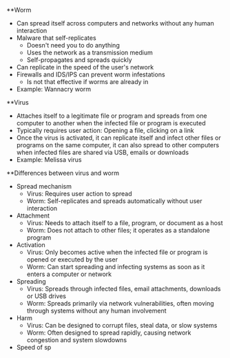 **Worm
- Can spread itself across computers and networks without any human interaction
- Malware that self-replicates
	- Doesn't need you to do anything
	- Uses the network as a transmission medium
	- Self-propagates and spreads quickly
- Can replicate in the speed of the user's network
- Firewalls and IDS/IPS can prevent worm infestations
	- Is not that effective if worms are already in
- Example: Wannacry worm 

**Virus
- Attaches itself to a legitimate file or program and spreads from one computer to another when the infected file or program is executed
- Typically requires user action: Opening a file, clicking on a link
- Once the virus is activated, it can replicate itself and infect other files or programs on the same computer, it can also spread to other computers when infected files are shared via USB, emails or downloads
- Example: Melissa virus

**Differences between virus and worm
- Spread mechanism
	- Virus: Requires user action to spread
	- Worm: Self-replicates and spreads automatically without user interaction
- Attachment
	- Virus: Needs to attach itself to a file, program, or document as a host
	- Worm: Does not attach to other files; it operates as a standalone program
- Activation
	- Virus: Only becomes active when the infected file or program is opened or executed by the user
	- Worm: Can start spreading and infecting systems as soon as it enters a computer or network
- Spreading
	- Virus: Spreads through infected files, email attachments, downloads or USB drives
	- Worm: Spreads primarily via network vulnerabilities, often moving through systems without any human involvement
- Harm
	- Virus: Can be designed to corrupt files, steal data, or slow systems
	- Worm: Often designed to spread rapidly, causing network congestion and system slowdowns
- Speed of sp
